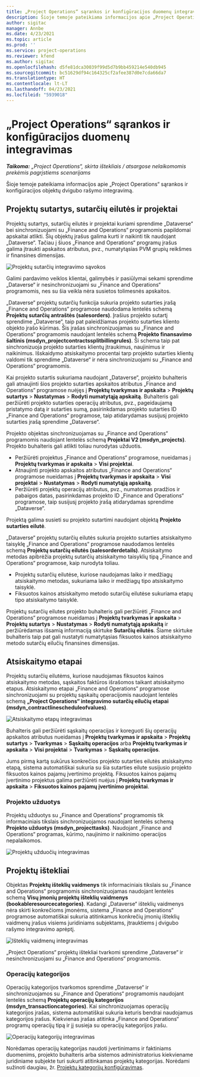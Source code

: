 ```yaml
---
title: „Project Operations“ sąrankos ir konfigūracijos duomenų integravimas
description: Šioje temoje pateikiama informacijos apie „Project Operations“ dvigubo rašymo schemų nustatymą ir konfigūravimą.
author: sigitac
manager: Annbe
ms.date: 4/23/2021
ms.topic: article
ms.prod: ''
ms.service: project-operations
ms.reviewer: kfend
ms.author: sigitac
ms.openlocfilehash: d5fe81dca30039f99d5d7b9bb459214e540db945
ms.sourcegitcommit: bc51629df94c164325cf2afee387d0e7cda66da7
ms.translationtype: HT
ms.contentlocale: lt-LT
ms.lasthandoff: 04/23/2021
ms.locfileid: "5939018"
---
```

# <a name="project-operations-setup-and-configuration-data-integration"></a>„Project Operations“ sąrankos ir konfigūracijos duomenų integravimas

_**Taikoma:** „Project Operations“, skirta ištekliais / atsargose nelaikomomis prekėmis pagrįstiems scenarijams_

Šioje temoje pateikiama informacijos apie „Project Operations“ sąrankos ir konfigūracijos objektų dvigubo rašymo integravimą.

## <a name="project-contracts-contract-lines-and-projects"></a>Projektų sutartys, sutarčių eilutės ir projektai

Projektų sutartys, sutarčių eilutės ir projektai kuriami sprendime „Dataverse“ bei sinchronizuojami su „Finance and Operations“ programomis papildomai apskaitai atlikti. Šių objektų įrašus galima kurti ir naikinti tik naudojant „Dataverse“. Tačiau į šiuos „Finance and Operations“ programų įrašus galima įtraukti apskaitos atributus, pvz., numatytąsias PVM grupių reikšmes ir finansines dimensijas.

  ![Projektų sutarčių integravimo sąvokos](./media/1ProjectContract.jpg)

Galimi pardavimo veiklos klientai, galimybės ir pasiūlymai sekami sprendime „Dataverse“ ir nesinchronizuojami su „Finance and Operations“ programomis, nes su šia veikla nėra susietos tolimesnės apskaitos.

„Dataverse“ projektų sutarčių funkcija sukuria projekto sutarties įrašą „Finance and Operations“ programose naudodama lentelės schemą **Projektų sutarčių antraštės (salesorders)**. Įrašius projekto sutartį sprendime „Dataverse“, taip pat paleidžiamas projekto sutarties kliento objekto įrašo kūrimas. Šis įrašas sinchronizuojamas su „Finance and Operations“ programomis naudojant lentelės schemą **Projekto finansavimo šaltinis (msdyn\_projectcontractssplitbillingrules)**. Ši schema taip pat sinchronizuoja projekto sutarties klientų įtraukimus, naujinimus ir naikinimus. Išskaidymo atsiskaitymo procentai tarp projekto sutarties klientų valdomi tik sprendime „Dataverse“ ir nėra sinchronizuojami su „Finance and Operations“ programomis.

Kai projekto sutartis sukuriama naudojant „Dataverse“, projekto buhalteris gali atnaujinti šios projekto sutarties apskaitos atributus „Finance and Operations“ programose nuėjęs į **Projektų tvarkymas ir apskaita** > **Projektų sutartys** > **Nustatymas** > **Rodyti numatytąją apskaitą**. Buhalteris gali peržiūrėti projekto sutarties operacijų atributus, pvz., pageidaujamą pristatymo datą ir sutarties sumą, pasirinkdamas projekto sutarties ID „Finance and Operations“ programose, taip atidarydamas susijusį projekto sutarties įrašą sprendime „Dataverse“.

Projekto objektas sinchronizuojamas su „Finance and Operations“ programomis naudojant lentelės schemą **Projektai V2 (msdyn\_projects)**. Projekto buhalteris gali atlikti toliau nurodytas užduotis.

  - Peržiūrėti projektus „Finance and Operations“ programose, nueidamas į **Projektų tvarkymas ir apskaita** > **Visi projektai**. 
  - Atnaujinti projekto apskaitos atributus „Finance and Operations“ programose nueidamas į **Projektų tvarkymas ir apskaita** > **Visi projektai** > **Nustatymas** > **Rodyti numatytąją apskaitą**.  
  - Peržiūrėti projektų operacijų atributus, pvz., numatomas pradžios ir pabaigos datas, pasirinkdamas projekto ID „Finance and Operations“ programose, taip susijusį projekto įrašą atidarydamas sprendime „Dataverse“.

Projektą galima susieti su projekto sutartimi naudojant objektą **Projekto sutarties eilutė**.

„Dataverse“ projektų sutarčių eilutės sukuria projekto sutarties atsiskaitymo taisyklę „Finance and Operations“ programose naudodamos lentelės schemą **Projektų sutarčių eilutės (salesorderdetails)**. Atsiskaitymo metodas apibrėžia projektų sutarčių atsiskaitymo taisyklių tipą „Finance and Operations“ programose, kaip nurodyta toliau.

  - Projektų sutarčių eilutėse, kuriose naudojamas laiko ir medžiagų atsiskaitymo metodas, sukuriama laiko ir medžiagų tipo atsiskaitymo taisyklė.
  - Fiksuotos kainos atsiskaitymo metodo sutarčių eilutėse sukuriama etapų tipo atsiskaitymo taisyklė.

Projektų sutarčių eilutes projekto buhalteris gali peržiūrėti „Finance and Operations“ programose nueidamas į **Projektų tvarkymas ir apskaita** > **Projektų sutartys** > **Nustatymas** > **Rodyti numatytąją apskaitą** ir peržiūrėdamas išsamią informaciją skirtuke **Sutarčių eilutės**. Šiame skirtuke buhalteris taip pat gali nustatyti numatytąsias fiksuotos kainos atsiskaitymo metodo sutarčių eilučių finansines dimensijas.

## <a name="billing-milestones"></a>Atsiskaitymo etapai

Projektų sutarčių eilutėms, kuriose naudojamas fiksuotos kainos atsiskaitymo metodas, sąskaitos faktūros išrašomos taikant atsiskaitymo etapus. Atsiskaitymo etapai „Finance and Operations“ programose sinchronizuojami su projektų sąskaitų operacijomis naudojant lentelės schemą **„Project Operations“ integravimo sutarčių eilučių etapai (msdyn\_contractlinescheduleofvalues)**.

  ![Atsiskaitymo etapų integravimas](./media/2Milestones.jpg)

Buhalteris gali peržiūrėti sąskaitų operacijas ir koreguoti šių operacijų apskaitos atributus nueidamas į **Projektų tvarkymas ir apskaita** > **Projektų sutartys** > **Tvarkymas** > **Sąskaitų operacijos** arba **Projektų tvarkymas ir apskaita** > **Visi projektai** > **Tvarkymas** > **Sąskaitų operacijos**.

Jums pirmą kartą sukūrus konkrečios projekto sutarties eilutės atsiskaitymo etapą, sistema automatiškai sukuria su šia sutarties eilute susijusio projekto fiksuotos kainos pajamų įvertinimo projektą. Fiksuotos kainos pajamų įvertinimo projektus galima peržiūrėti nuėjus į **Projektų tvarkymas ir apskaita** > **Fiksuotos kainos pajamų įvertinimo projektai**.

### <a name="project-tasks"></a>Projekto užduotys

Projektų užduotys su „Finance and Operations“ programomis tik informaciniais tikslais sinchronizuojamos naudojant lentelės schemą **Projekto užduotys (msdyn\_projecttasks)**. Naudojant „Finance and Operations“ programas, kūrimo, naujinimo ir naikinimo operacijos nepalaikomos.

  ![Projektų užduočių integravimas](./media/3Tasks.jpg)

## <a name="project-resources"></a>Projektų ištekliai

Objektas **Projektų išteklių vaidmenys** tik informaciniais tikslais su „Finance and Operations“ programomis sinchronizuojamas naudojant lentelės schemą **Visų įmonių projektų išteklių vaidmenys (bookableresourcecategories)**. Kadangi „Dataverse“ išteklių vaidmenys nėra skirti konkrečioms įmonėms, sistema „Finance and Operations“ programose automatiškai sukuria atitinkamus konkrečių įmonių išteklių vaidmenų įrašus visiems juridiniams subjektams, įtrauktiems į dvigubo rašymo integravimo aprėptį.

![Išteklių vaidmenų integravimas](./media/5Resources.jpg)

„Project Operations“ projektų ištekliai tvarkomi sprendime „Dataverse“ ir nesinchronizuojami su „Finance and Operations“ programomis.

### <a name="transaction-categories"></a>Operacijų kategorijos

Operacijų kategorijos tvarkomos sprendime „Dataverse“ ir sinchronizuojamos su „Finance and Operations“ programomis naudojant lentelės schemą **Projektų operacijų kategorijos (msdyn\_transactioncategories)**. Kai sinchronizuojamas operacijų kategorijos įrašas, sistema automatiškai sukuria keturis bendrai naudojamus kategorijos įrašus. Kiekvienas įrašas atitinka „Finance and Operations“ programų operacijų tipą ir jį susieja su operacijų kategorijos įrašu.

![Operacijų kategorijų integravimas](./media/4TransactionCategories.jpg)

Norėdamas operacijų kategorijas naudoti įvertinimams ir faktiniams duomenims, projekto buhalteris arba sistemos administratorius kiekviename juridiniame subjekte turi sukurti atitinkamas projektų kategorijas. Norėdami sužinoti daugiau, žr. [Projektų kategorijų konfigūravimas](../project-accounting/configure-project-categories.md).
